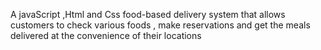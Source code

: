 A javaScript ,Html and Css food-based delivery system that allows customers to check various foods ,  make reservations and get the meals delivered  at the convenience of their locations 



